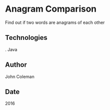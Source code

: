 Anagram Comparison
=========

Find out if two words are anagrams of each other

Technologies
------
. Java

Author
------
John Coleman

Date
------
2016